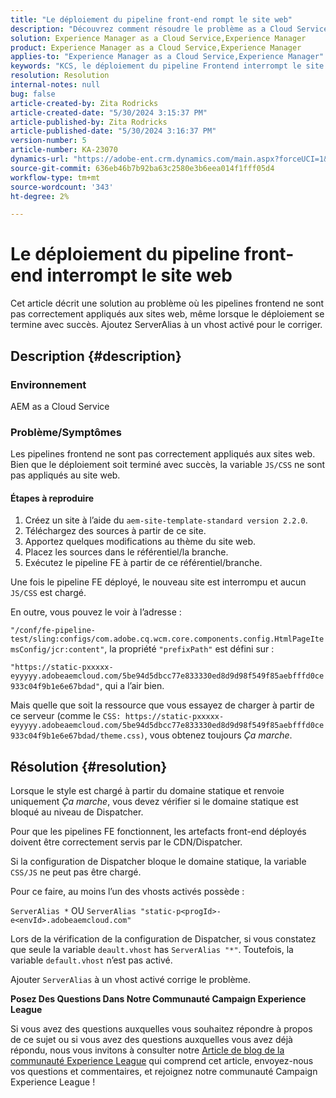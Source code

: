 ```yaml
---
title: "Le déploiement du pipeline front-end rompt le site web"
description: "Découvrez comment résoudre le problème as a Cloud Service AEM où le déploiement du pipeline frontal interrompt le site web. Ajoutez ServerAlias à un vhost activé."
solution: Experience Manager as a Cloud Service,Experience Manager
product: Experience Manager as a Cloud Service,Experience Manager
applies-to: "Experience Manager as a Cloud Service,Experience Manager"
keywords: "KCS, le déploiement du pipeline Frontend interrompt le site web, AEM as a Cloud Service, les fichiers js/css ne sont pas appliqués"
resolution: Resolution
internal-notes: null
bug: false
article-created-by: Zita Rodricks
article-created-date: "5/30/2024 3:15:37 PM"
article-published-by: Zita Rodricks
article-published-date: "5/30/2024 3:16:37 PM"
version-number: 5
article-number: KA-23070
dynamics-url: "https://adobe-ent.crm.dynamics.com/main.aspx?forceUCI=1&pagetype=entityrecord&etn=knowledgearticle&id=4a765876-971e-ef11-840a-000d3a372703"
source-git-commit: 636eb46b7b92ba63c2580e3b6eea014f1fff05d4
workflow-type: tm+mt
source-wordcount: '343'
ht-degree: 2%

---
```


# Le déploiement du pipeline front-end interrompt le site web


Cet article décrit une solution au problème où les pipelines frontend ne sont pas correctement appliqués aux sites web, même lorsque le déploiement se termine avec succès. Ajoutez ServerAlias à un vhost activé pour le corriger.



## Description {#description}


### Environnement

AEM as a Cloud Service

### Problème/Symptômes

Les pipelines frontend ne sont pas correctement appliqués aux sites web. Bien que le déploiement soit terminé avec succès, la variable `JS/CSS` ne sont pas appliqués au site web.

#### Étapes à reproduire

1. Créez un site à l’aide du `aem-site-template-standard version 2.2.0`.
2. Téléchargez des sources à partir de ce site.
3. Apportez quelques modifications au thème du site web.
4. Placez les sources dans le référentiel/la branche.
5. Exécutez le pipeline FE à partir de ce référentiel/branche.


Une fois le pipeline FE déployé, le nouveau site est interrompu et aucun `JS/CSS` est chargé.

En outre, vous pouvez le voir à l’adresse :

`"/conf/fe-pipeline-test/sling:configs/com.adobe.cq.wcm.core.components.config.HtmlPageItemsConfig/jcr:content"`, la propriété `"prefixPath"` est défini sur :

`"https://static-pxxxxx-eyyyyy.adobeaemcloud.com/5be94d5dbcc77e833330ed8d9d98f549f85aebfffd0ce933c04f9b1e6e67bdad"`, qui a l’air bien.

Mais quelle que soit la ressource que vous essayez de charger à partir de ce serveur (comme le `CSS: https://static-pxxxxx-eyyyyy.adobeaemcloud.com/5be94d5dbcc77e833330ed8d9d98f549f85aebfffd0ce933c04f9b1e6e67bdad/theme.css)`, vous obtenez toujours *Ça marche*.


## Résolution {#resolution}


Lorsque le style est chargé à partir du domaine statique et renvoie uniquement *Ça marche*, vous devez vérifier si le domaine statique est bloqué au niveau de Dispatcher.

Pour que les pipelines FE fonctionnent, les artefacts front-end déployés doivent être correctement servis par le CDN/Dispatcher.

Si la configuration de Dispatcher bloque le domaine statique, la variable `CSS/JS` ne peut pas être chargé.

Pour ce faire, au moins l’un des vhosts activés possède :

`ServerAlias *`
OU
`ServerAlias "static-p<progId>-e<envId>.adobeaemcloud.com"`

Lors de la vérification de la configuration de Dispatcher, si vous constatez que seule la variable `deault.vhost` has `ServerAlias "*"`. Toutefois, la variable `default.vhost` n’est pas activé.

Ajouter `ServerAlias` à un vhost activé corrige le problème.



<b>Posez Des Questions Dans Notre Communauté Campaign Experience League</b>

Si vous avez des questions auxquelles vous souhaitez répondre à propos de ce sujet ou si vous avez des questions auxquelles vous avez déjà répondu, nous vous invitons à consulter notre [Article de blog de la communauté Experience League](https://experienceleaguecommunities.adobe.com/t5/adobe-experience-manager-blogs/introducing-top-kcs-articles-curated-for-your-aem/ba-p/672734#M1180) qui comprend cet article, envoyez-nous vos questions et commentaires, et rejoignez notre communauté Campaign Experience League !
